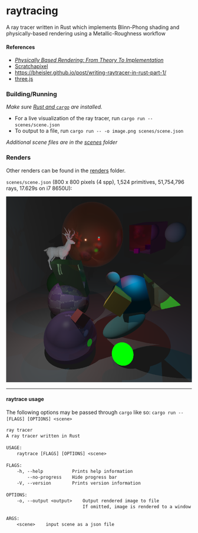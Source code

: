 # raytracing

A ray tracer written in Rust which implements Blinn-Phong shading and physically-based rendering using a Metallic-Roughness workflow

#### References
- [_Physically Based Rendering: From Theory To Implementation_](http://www.pbr-book.org/)
- [Scratchapixel](https://www.scratchapixel.com)
- https://bheisler.github.io/post/writing-raytracer-in-rust-part-1/
- [three.js](https://threejs.org/)

### Building/Running

*Make sure [Rust and `cargo`](https://www.rust-lang.org/learn/get-started) are installed.*

- For a live visualization of the ray tracer, run `cargo run -- scenes/scene.json`
- To output to a file, run `cargo run -- -o image.png scenes/scene.json`

*Additional scene files are in the [scenes](./scenes) folder*

### Renders

Other renders can be found in the [renders](./renders/renders.md) folder.

`scenes/scene.json` (800 x 800 pixels (4 spp), 1,524 primitives, 51,754,796 rays, 17.629s on i7 8650U):

![scene.json](./renders/scene.png)

----

#### raytrace usage

The following options may be passed through `cargo` like so: `cargo run -- [FLAGS] [OPTIONS] <scene>`

```
ray tracer
A ray tracer written in Rust

USAGE:
    raytrace [FLAGS] [OPTIONS] <scene>

FLAGS:
    -h, --help           Prints help information
        --no-progress    Hide progress bar
    -V, --version        Prints version information

OPTIONS:
    -o, --output <output>    Output rendered image to file
                             If omitted, image is rendered to a window

ARGS:
    <scene>    input scene as a json file
```
